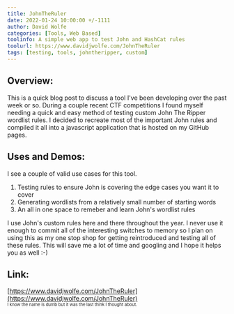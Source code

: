 ```yaml
---
title: JohnTheRuler 
date: 2022-01-24 10:00:00 +/-1111
author: David Wolfe
categories: [Tools, Web Based]
toolinfo: A simple web app to test John and HashCat rules
toolurl: https://www.davidjwolfe.com/JohnTheRuler
tags: [testing, tools, johntheripper, custom] 
---
```

## Overview:
This is a quick blog post to discuss a tool I've been developing over the past week or so. During a couple recent CTF competitions I found myself needing a quick and easy method of testing custom John The Ripper wordlist rules. I decided to recreate most of the important John rules and compiled it all into a javascript application that is hosted on my GitHub pages.

## Uses and Demos:
I see a couple of valid use cases for this tool.

1. Testing rules to ensure John is covering the edge cases you want it to cover
2. Generating wordlists from a relatively small number of starting words
3. An all in one space to remeber and learn John's wordlist rules

I use John's custom rules here and there throughout the year. I never use it enough to commit all of the interesting switches to memory so I plan on using this as my one stop shop for getting reintroduced and testing all of these rules. This will save me a lot of time and googling and I hope it helps you as well :-)

## Link:
[https://www.davidjwolfe.com/JohnTheRuler](https://www.davidjwolfe.com/JohnTheRuler)
<br><sub><sub>I know the name is dumb but it was the last think I thought about.</sub></sub>
